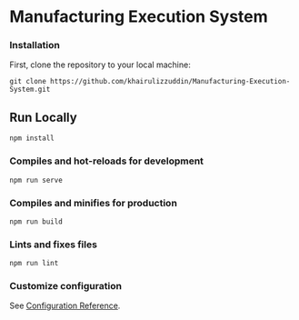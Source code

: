 # Manufacturing Execution System

### Installation
First, clone the repository to your local machine:
```
git clone https://github.com/khairulizzuddin/Manufacturing-Execution-System.git
```

## Run Locally
```
npm install
```

### Compiles and hot-reloads for development
```
npm run serve
```

### Compiles and minifies for production
```
npm run build
```

### Lints and fixes files
```
npm run lint
```

### Customize configuration
See [Configuration Reference](https://cli.vuejs.org/config/).
